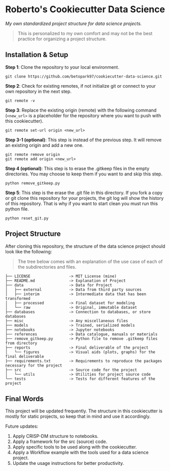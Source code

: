 # Roberto's Cookiecutter Data Science

*My own standardized project structure for data science projects.*

> This is personalized to my own comfort and may not be the best practice for organizing a project structure.

## Installation & Setup
**Step 1**: Clone the repository to your local environment.
``` {bash}
git clone https://github.com/betopark97/cookiecutter-data-science.git
```
**Step 2**: Check for existing remotes, if not initialize git or connect to your own repository in the next step.
``` {bash}
git remote -v
```
**Step 3**: Replace the existing origin (remote) with the following command (`<new_url>` is a placeholder for the repository where you want to push with this cookiecutter).
``` {bash}
git remote set-url origin <new_url>
```
**Step 3-1 (optional)**: This step is instead of the previous step. It will remove an existing origin and add a new one.
``` {bash}
git remote remove origin
git remote add origin <new_url>
```
**Step 4 (optional)**: This step is to erase the .gitkeep files in the empty directories. You may choose to keep them if you want to and skip this step.
``` {bash}
python remove_gitkeep.py
```

**Step 5**: This step is the erase the .git file in this directory. If you fork a copy or git clone this repository for your projects, the git log will show the history of this repository. That is why if you want to start clean you must run this python file.
``` {bash}
python reset_git.py
```

## Project Structure
After cloning this repository, the structure of the data science project should look like the following:  

> The tree below comes with an explanation of the use case of each of the subdirectories and files.

``` {bash}
├── LICENSE                 -> MIT License (mine)
├── README.md               -> Explanation of Project
├── data                    -> Data for Project
│   ├── external            -> Data from third party sources
│   ├── interim             -> Intermediate data that has been transformed
│   ├── processed           -> Final dataset for modeling
│   └── raw                 -> Original, immutable dataset
├── databases               -> Connection to databases, or store databases
├── misc                    -> Any miscellaneous files
├── models                  -> Trained, serialized models
├── notebooks               -> Jupyter notebooks
├── references              -> Data catalogue, manuals or materials
├── remove_gitkeep.py       -> Python file to remove .gitkeep files from directory
├── reports                 -> Final deliverable of the project
│   └── figures             -> Visual aids (plots, graphs) for the final deliverable
├── requirements.txt        -> Requirements to reproduce the packages necessary for the project
├── src                     -> Source code for the project
│   └── utils               -> Utilities for project source code
└── tests                   -> Tests for different features of the project
```

## Final Words
This project will be updated frequently. The structure in this cookiecutter 
is mostly for static projects, so keep that in mind and use it accordingly.

Future updates:
1. Apply CRISP-DM structure to notebooks.
2. Apply a framework for the src (source) code.
3. Apply specific tools to be used along with the cookiecutter.
4. Apply a Workflow example with the tools used for a data science project.
5. Update the usage instructions for better productivity.